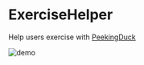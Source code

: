 # ExerciseHelper

Help users exercise with [PeekingDuck](https://github.com/aisingapore/PeekingDuck)




![demo](https://user-images.githubusercontent.com/80515759/221416407-3c290aa6-3299-44a1-b29a-998abecf0429.gif)

